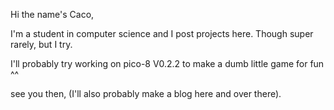 Hi the name's Caco,

I'm a student in computer science and I post projects here.
Though super rarely, but I try.

I'll probably try working on pico-8 V0.2.2 to make a dumb little game for fun ^^

see you then, (I'll also probably make a blog here and over there).

<!--
**Cacofiin/Cacofiin** is a ✨ _special_ ✨ repository because its `README.md` (this file) appears on your GitHub profile.

Here are some ideas to get you started:

- 🔭 I’m currently working on ...
- 🌱 I’m currently learning ...
- 👯 I’m looking to collaborate on ...
- 🤔 I’m looking for help with ...
- 💬 Ask me about ...
- 📫 How to reach me: ...
- 😄 Pronouns: ...
- ⚡ Fun fact: ...
-->
